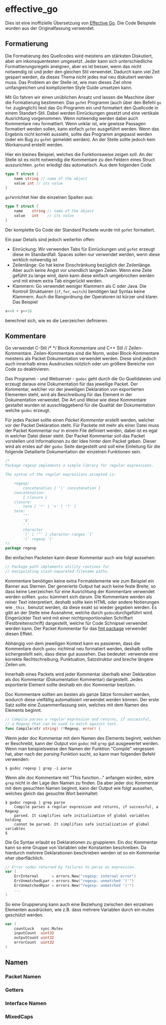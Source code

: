 # effective_go

Dies ist eine inoffizielle Übersetzung von [Effective Go](https://golang.org/doc/effective_go.html). Die Code Beispiele wurden aus der Originalfassung verwendet.

## Formatierung

Die Formatierung des Quellcodes wird meistens am stärksten Diskutiert, aber am inkonsquentesten umgesetzt. Jeder kann sich unterschiedliche Formattierungsregeln aneignen, aber es ist besser, wenn das nicht notwendig ist und jeder den gleichen Stil verwendet. Dadurch kann viel Zeit gespart werden, da dieses Thema nicht jedes mal neu diskutiert werden muss. Das Problem an der Stelle ist, wie man dieses Ziel ohne umfangreichen und komplizierten Style Guide umsetzen kann.

Mit Go fahren wir einen unüblichen Ansatz und lassen die Maschine über die Formatierung bestimmen. Das `gofmt` Programm (auch über den Befehl `go fmt` zugänglich) liest das Go Programm ein und formatiert den Quellcode in einem Standart-Stil. Dabei werden Einrückungen gesetzt und eine vertikale Ausrichtung vorgenommen. Wenn notwendig werden dabei auch Kommentare neu formattiert. Wenn unklar ist, wie gewisse Passagen formatiert werden sollen, kann einfach `gofmt` ausgeführt werden. Wenn das Ergebnis nicht korrekt aussieht, sollte das Programm angepasst werden (oder ein Bug zu `gofmt` gemeldet werden). An der Stelle sollte jedoch kein Workaround erstellt werden.

Hier ein kleines Beispiel, welches die Funktionsweise zeigen soll. An der Stelle ist es nicht notwendig die Kommentare zu den Feldern eines Struct auszurichten. `gofmt` erledigt das automatisch. Aus dem folgenden Code

```go
type T struct {
    name string // name of the object
    value int // its value
}
```

`gofmt`richtet hier die einzelnen Spalten aus:

```go
type T struct {
    name    string // name of the object
    value   int    // its value
}
```

Der komplette Go Code der Standard Packete wurde mit `gofmt` formatiert.

Ein paar Details sind jedoch weiterhin offen:

* Einrückung: Wir verwenden Tabs für Einrückungen und `gofmt` erzeugt diese im Standardfall. Spaces sollen nur verwendet werden, wenn diese wirklich notwendig ist
* Zeilenlänge: Go hat keine Einschränkung bezüglich der Zeilenlänge. Aber auch keine Angst vor unendlich langen Zeilen. Wenn eine Zeile gefühlt zu lange wird, dann kann diese einfach umgebrochen werden und mit einem extra Tab eingerückt werden.
* Klammern: Go verwendet weniger Klammern als C oder Java. Die Kontroll Struktueren (`if`, `for`, `switch`) benötigen laut Syntax keine Klammern. Auch die Rangordnung der Operatoren ist kürzer und klarer. Das Beispiel

```go
x<<8 + y<<16
```

berechnet sich, wie es die Leerzeichen definieren.

## Kommentare

Go verwendet C-Stil /* */ Block Kommentare und C++ Stil // Zeilen-Kommentare. Zeilen-Kommentare sind die Norm, wobei Block-Kommentare meistens als Packet Dokumentation verwendet werden. Diese sind jedoch auch innerhalb eines Ausdruckes nützlich oder um größere Bereiche von Code zu deaktivieren.

Das Programm - und Webserver - `godoc` geht durch die Go Quelldateien und erzeugt daraus eine Dokumentation für das jeweilige Packet. Der Kommentar, welcher vor der jeweiligen Deklaration von exportierten Elementen steht, wird als Beschreibung für das Element in der Dokumentation verwendet. Die Art und Weise wie diese Kommentare gestaltet wurden ist ausschlaggebend für die Qualität der Dokumentation welche `godoc` erzeugt.

Für jedes Packet sollte einen _Packet Kommentar_ erstellt werden, welcher vor der Packet Deklaration steht. Für Packete mit mehr als einer Datei muss der Packet Kommentar nur in einem File definiert werden, dabei ist es egal in welcher Datei dieser steht. Der Packet Kommentar soll das Packet vorstellen und Informationen zu der Idee hinter dem Packet geben. Dieser wird als erstes auf der `godoc` Seite dargestellt und soll eine Einleitung für die folgende Detailierte Dokumentation der einzelnen Funktionen sein.

```go
/*
Package regexp implements a simple library for regular expressions.

The syntax of the regular expressions accepted is:

    regexp:
        concatenation { '|' concatenation }
    concatenation:
        { closure }
    closure:
        term [ '*' | '+' | '?' ]
    term:
        '^'
        '$'
        '.'
        character
        '[' [ '^' ] character-ranges ']'
        '(' regexp ')'
*/
package regexp
```

Bei einfachen Packeten kann dieser Kommentar auch wie folgt aussehen:

```go
// Package path implements utility routines for
// manipulating slash-separated filename paths.
```

Kommentare benötigen keine extra Formatelemente wie zum Beispiel ein Banner aus Sternen. Der generierte Output hat auch keine feste Breite, so dass keine Leerzeichen für eine Ausrichtung der Kommentare verwendet werden sollten. `godoc` kümmert sich darum. Die Kommentare werden als reiner Text interpretiert, deshalb sollte kein HTML oder andere Notierungen wie `_this_` benutzt werden, da diese exakt so wieder gegeben werden. Es gibt an der Stelle eine Ausnahme, welche durch `godoc`durchgeführt wird. Eingerückter Text wird mit einer nichtproportionalien Schriftart (Festbreitenschrift) dargestellt, welche für Code Schnipsel verwendet werden kann. Der Packet Kommentar für das [fmt package](https://golang.org/pkg/fmt/) verwendet diesen Effekt.

Abhängig von dem jeweiligen Kontext kann es passieren, dass die Kommentare durch `godoc` nichtmal neu formatiert werden, deshalb sollte sichergestellt sein, dass diese gut aussehen. Das bedeutet: verwende eine korrekte Rechtschreibung, Punktuation, Satzstruktur und breche längere Zeilen um.

Innerhalb eines Packets wird jeder Kommentar überhalb einer Deklaration als doc Kommentar (Dokumentation Kommentar) dargestellt. Jedes exportierte Element sollte deshalb ein doc Kommentar besitzen.

Doc Kommentare sollten am besten als ganze Sätze formuliert werden, wodurch diese vielfältig automatisiert verwendet werden können. Der erste Satz sollte eine Zusammenfassung sein, welches mit dem Namen des Elements beginnt.

```go
// Compile parses a regular expression and returns, if successful,
// a Regexp that can be used to match against text.
func Compile(str string) (*Regexp, error) {
```

Wenn jeder doc Kommentar mit dem Namen des Elements beginnt, welchen er Beschreibt, kann der Output von `godoc` mit `grep` gut ausgewertet werden. Wenn man beispielsweise den Namen der Funktion "Compile" vergessen hat, aber nach der _parsing_ Funktion sucht, so kann man folgenden Befehl verwenden:

```
$ godoc regexp | grep -i parse
```

Wenn alle doc Kommentare mit "This function..." anfangen würden, wäre `grep` nicht in der Lage den Namen zu finden. Da aber jeder doc Kommentar mit dem gesuchten Namen beginnt, kann der Output wie folgt aussehen, welches gleich das gesuchte Wort beinhaltet:

```
$ godoc regexp | grep parse
    Compile parses a regular expression and returns, if successful, a Regexp
    parsed. It simplifies safe initialization of global variables holding
    cannot be parsed. It simplifies safe initialization of global variables
$
```

Die Go Syntax erlaubt es Deklarationen zu gruppieren. Ein doc Kommentar kann so eine Gruppe von Variablen oder Konstanten beschreiben. Da hierdurch mehrere Deklarationen beschrieben werden ist so ein Kommentar eher oberflächlich.

```go
// Error codes returned by failures to parse an expression.
var (
    ErrInternal      = errors.New("regexp: internal error")
    ErrUnmatchedLpar = errors.New("regexp: unmatched '('")
    ErrUnmatchedRpar = errors.New("regexp: unmatched ')'")
    ...
)
```

So eine Gruppierung kann auch eine Beziehung zwischen den einzelnen Elementen ausdrücken, wie z.B. dass mehrere Variablen durch ein mutex geschützt werden.

```go
var (
    countLock   sync.Mutex
    inputCount  uint32
    outputCount uint32
    errorCount  uint32
)
```

## Namen

### Packet Namen

### Getters

### Interface Namen

### MixedCaps